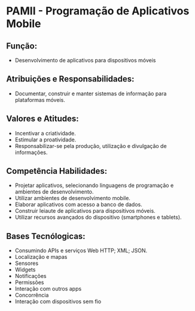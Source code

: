 # PAMII - Programação de Aplicativos Mobile

## Função: 
* Desenvolvimento de aplicativos para dispositivos móveis


## Atribuições e Responsabilidades:
* Documentar, construir e manter sistemas de informação para plataformas móveis.

## Valores e Atitudes:
* Incentivar a criatividade.
* Estimular a proatividade.
* Responsabilizar-se pela produção, utilização e divulgação de informações.

## Competência Habilidades:
- Projetar aplicativos, selecionando linguagens de programação e ambientes de desenvolvimento.
- Utilizar ambientes de desenvolvimento mobile.
- Elaborar aplicativos com acesso a banco de dados.
- Construir leiaute de aplicativos para dispositivos móveis.
- Utilizar recursos avançados do dispositivo (smartphones e tablets).

## Bases Tecnólogicas:

* Consumindo APIs e serviços Web HTTP; XML; JSON.
* Localização e mapas
* Sensores
* Widgets
* Notificações
* Permissões
* Interação com outros apps
* Concorrência
* Interação com dispositivos sem fio